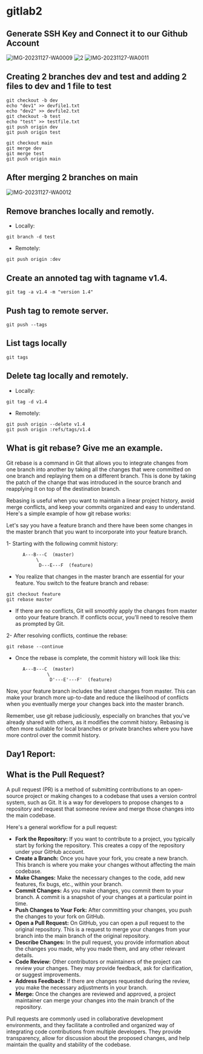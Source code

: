 # gitlab2

## Generate SSH Key and Connect it to our Github Account
![IMG-20231127-WA0009](https://github.com/Nada-Khater/gitlab2/assets/75952748/e8e97f15-e60a-4ded-b0f0-c02c14f2845b)
![2](https://github.com/Nada-Khater/gitlab2/assets/75952748/32fd4474-a50a-44b0-a994-8d0264076c37)
![IMG-20231127-WA0011](https://github.com/Nada-Khater/gitlab2/assets/75952748/a7873b3d-6f7e-403f-8647-d5cc8a6bfceb)

## Creating 2 branches **dev** and **test** and adding 2 files to dev and 1 file to test
```
git checkout -b dev
echo "dev1" >> devfile1.txt
echo "dev2" >> devfile2.txt
git checkout -b test
echo "test" >> testfile.txt
git push origin dev
git push origin test
```

```
git checkout main
git merge dev
git merge test
git push origin main
```

## After merging 2 branches on main
![IMG-20231127-WA0012](https://github.com/Nada-Khater/gitlab2/assets/75952748/50de4ce3-d18d-49d5-ad11-37df8283911d)

## Remove branches locally and remotly.
- Locally:
```
git branch -d test
```
- Remotely:
```
git push origin :dev
```

## Create an annoted tag with tagname v1.4.
```
git tag -a v1.4 -m "version 1.4"
```

## Push tag to remote server.
```
git push --tags
```

## List tags locally
```
git tags
```

## Delete tag locally and remotely.
- Locally:
```
git tag -d v1.4 
```
- Remotely:
```
git push origin --delete v1.4
git push origin :refs/tags/v1.4
```

## What is git rebase? Give me an example.
Git rebase is a command in Git that allows you to integrate changes from one branch into another by taking all the changes that were committed on one branch and replaying them on a different branch. This is done by taking the patch of the change that was introduced in the source branch and reapplying it on top of the destination branch.

Rebasing is useful when you want to maintain a linear project history, avoid merge conflicts, and keep your commits organized and easy to understand.
Here's a simple example of how git rebase works:

Let's say you have a feature branch and there have been some changes in the master branch that you want to incorporate into your feature branch.

1- Starting with the following commit history:
```
      A---B---C  (master)
           \
            D---E---F  (feature)
```
- You realize that changes in the master branch are essential for your feature. You switch to the feature branch and rebase:
```
git checkout feature
git rebase master
```

- If there are no conflicts, Git will smoothly apply the changes from master onto your feature branch. If conflicts occur, you'll need to resolve them as prompted by Git.

2- After resolving conflicts, continue the rebase:
```
git rebase --continue
```

- Once the rebase is complete, the commit history will look like this:
```
      A---B---C  (master)
               \
                D'---E'---F'  (feature)
```
Now, your feature branch includes the latest changes from master. This can make your branch more up-to-date and reduce the likelihood of conflicts when you eventually merge your changes back into the master branch.

Remember, use git rebase judiciously, especially on branches that you've already shared with others, as it modifies the commit history. Rebasing is often more suitable for local branches or private branches where you have more control over the commit history.

## Day1 Report:
## What is the Pull Request?
A pull request (PR) is a method of submitting contributions to an open-source project or making changes to a codebase that uses a version control system, such as Git. It is a way for developers to propose changes to a repository and request that someone review and merge those changes into the main codebase.

Here's a general workflow for a pull request:
- **Fork the Repository:** If you want to contribute to a project, you typically start by forking the repository. This creates a copy of the repository under your GitHub account.
- **Create a Branch:** Once you have your fork, you create a new branch. This branch is where you make your changes without affecting the main codebase.
- **Make Changes:** Make the necessary changes to the code, add new features, fix bugs, etc., within your branch.
- **Commit Changes:** As you make changes, you commit them to your branch. A commit is a snapshot of your changes at a particular point in time.
- **Push Changes to Your Fork:** After committing your changes, you push the changes to your fork on GitHub.
- **Open a Pull Request:** On GitHub, you can open a pull request to the original repository. This is a request to merge your changes from your branch into the main branch of the original repository.
- **Describe Changes:** In the pull request, you provide information about the changes you made, why you made them, and any other relevant details.
- **Code Review:** Other contributors or maintainers of the project can review your changes. They may provide feedback, ask for clarification, or suggest improvements.
- **Address Feedback:** If there are changes requested during the review, you make the necessary adjustments in your branch.
- **Merge:** Once the changes are reviewed and approved, a project maintainer can merge your changes into the main branch of the repository.

Pull requests are commonly used in collaborative development environments, and they facilitate a controlled and organized way of integrating code contributions from multiple developers. They provide transparency, allow for discussion about the proposed changes, and help maintain the quality and stability of the codebase.

